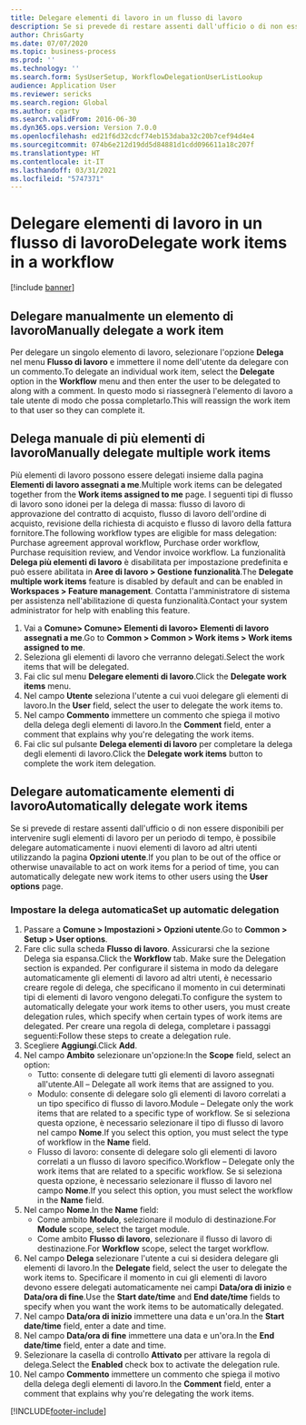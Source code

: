 ```yaml
---
title: Delegare elementi di lavoro in un flusso di lavoro
description: Se si prevede di restare assenti dall'ufficio o di non essere disponibili per intervenire su alcuni elementi di lavoro, è possibile delegare o riassegnare i propri elementi di lavoro ad altri utenti.
author: ChrisGarty
ms.date: 07/07/2020
ms.topic: business-process
ms.prod: ''
ms.technology: ''
ms.search.form: SysUserSetup, WorkflowDelegationUserListLookup
audience: Application User
ms.reviewer: sericks
ms.search.region: Global
ms.author: cgarty
ms.search.validFrom: 2016-06-30
ms.dyn365.ops.version: Version 7.0.0
ms.openlocfilehash: ed21f6d32cdcf74eb153daba32c20b7cef94d4e4
ms.sourcegitcommit: 074b6e212d19dd5d84881d1cdd096611a18c207f
ms.translationtype: HT
ms.contentlocale: it-IT
ms.lasthandoff: 03/31/2021
ms.locfileid: "5747371"
---
```

# <a name="delegate-work-items-in-a-workflow"></a><span data-ttu-id="4637a-103">Delegare elementi di lavoro in un flusso di lavoro</span><span class="sxs-lookup"><span data-stu-id="4637a-103">Delegate work items in a workflow</span></span>

[!include [banner](../../includes/banner.md)]

## <a name="manually-delegate-a-work-item"></a><span data-ttu-id="4637a-104">Delegare manualmente un elemento di lavoro</span><span class="sxs-lookup"><span data-stu-id="4637a-104">Manually delegate a work item</span></span>

<span data-ttu-id="4637a-105">Per delegare un singolo elemento di lavoro, selezionare l'opzione **Delega** nel menu **Flusso di lavoro** e immettere il nome dell'utente da delegare con un commento.</span><span class="sxs-lookup"><span data-stu-id="4637a-105">To delegate an individual work item, select the **Delegate** option in the **Workflow** menu and then enter the user to be delegated to along with a comment.</span></span> <span data-ttu-id="4637a-106">In questo modo si riassegnerà l'elemento di lavoro a tale utente di modo che possa completarlo.</span><span class="sxs-lookup"><span data-stu-id="4637a-106">This will reassign the work item to that user so they can complete it.</span></span>

## <a name="manually-delegate-multiple-work-items"></a><span data-ttu-id="4637a-107">Delega manuale di più elementi di lavoro</span><span class="sxs-lookup"><span data-stu-id="4637a-107">Manually delegate multiple work items</span></span>

<span data-ttu-id="4637a-108">Più elementi di lavoro possono essere delegati insieme dalla pagina **Elementi di lavoro assegnati a me**.</span><span class="sxs-lookup"><span data-stu-id="4637a-108">Multiple work items can be delegated together from the **Work items assigned to me** page.</span></span> <span data-ttu-id="4637a-109">I seguenti tipi di flusso di lavoro sono idonei per la delega di massa: flusso di lavoro di approvazione del contratto di acquisto, flusso di lavoro dell'ordine di acquisto, revisione della richiesta di acquisto e flusso di lavoro della fattura fornitore.</span><span class="sxs-lookup"><span data-stu-id="4637a-109">The following workflow types are eligible for mass delegation: Purchase agreement approval workflow, Purchase order workflow, Purchase requisition review, and Vendor invoice workflow.</span></span> <span data-ttu-id="4637a-110">La funzionalità **Delega più elementi di lavoro** è disabilitata per impostazione predefinita e può essere abilitata in **Aree di lavoro > Gestione funzionalità**.</span><span class="sxs-lookup"><span data-stu-id="4637a-110">The **Delegate multiple work items** feature is disabled by default and can be enabled in **Workspaces > Feature management**.</span></span> <span data-ttu-id="4637a-111">Contatta l'amministratore di sistema per assistenza nell'abilitazione di questa funzionalità.</span><span class="sxs-lookup"><span data-stu-id="4637a-111">Contact your system administrator for help with enabling this feature.</span></span>
1.  <span data-ttu-id="4637a-112">Vai a **Comune> Comune> Elementi di lavoro> Elementi di lavoro assegnati a me**.</span><span class="sxs-lookup"><span data-stu-id="4637a-112">Go to **Common > Common > Work items > Work items assigned to me**.</span></span>
2.  <span data-ttu-id="4637a-113">Seleziona gli elementi di lavoro che verranno delegati.</span><span class="sxs-lookup"><span data-stu-id="4637a-113">Select the work items that will be delegated.</span></span>
3.  <span data-ttu-id="4637a-114">Fai clic sul menu **Delegare elementi di lavoro**.</span><span class="sxs-lookup"><span data-stu-id="4637a-114">Click the **Delegate work items** menu.</span></span>
4.  <span data-ttu-id="4637a-115">Nel campo **Utente** seleziona l'utente a cui vuoi delegare gli elementi di lavoro.</span><span class="sxs-lookup"><span data-stu-id="4637a-115">In the **User** field, select the user to delegate the work items to.</span></span>
5.  <span data-ttu-id="4637a-116">Nel campo **Commento** immettere un commento che spiega il motivo della delega degli elementi di lavoro.</span><span class="sxs-lookup"><span data-stu-id="4637a-116">In the **Comment** field, enter a comment that explains why you're delegating the work items.</span></span>
6.  <span data-ttu-id="4637a-117">Fai clic sul pulsante **Delega elementi di lavoro** per completare la delega degli elementi di lavoro.</span><span class="sxs-lookup"><span data-stu-id="4637a-117">Click the **Delegate work items** button to complete the work item delegation.</span></span>

## <a name="automatically-delegate-work-items"></a><span data-ttu-id="4637a-118">Delegare automaticamente elementi di lavoro</span><span class="sxs-lookup"><span data-stu-id="4637a-118">Automatically delegate work items</span></span>

<span data-ttu-id="4637a-119">Se si prevede di restare assenti dall'ufficio o di non essere disponibili per intervenire sugli elementi di lavoro per un periodo di tempo, è possibile delegare automaticamente i nuovi elementi di lavoro ad altri utenti utilizzando la pagina **Opzioni utente**.</span><span class="sxs-lookup"><span data-stu-id="4637a-119">If you plan to be out of the office or otherwise unavailable to act on work items for a period of time, you can automatically delegate new work items to other users using the **User options** page.</span></span>

### <a name="set-up-automatic-delegation"></a><span data-ttu-id="4637a-120">Impostare la delega automatica</span><span class="sxs-lookup"><span data-stu-id="4637a-120">Set up automatic delegation</span></span>
1. <span data-ttu-id="4637a-121">Passare a **Comune > Impostazioni > Opzioni utente**.</span><span class="sxs-lookup"><span data-stu-id="4637a-121">Go to **Common > Setup > User options**.</span></span>
2. <span data-ttu-id="4637a-122">Fare clic sulla scheda **Flusso di lavoro**. Assicurarsi che la sezione Delega sia espansa.</span><span class="sxs-lookup"><span data-stu-id="4637a-122">Click the **Workflow** tab. Make sure the Delegation section is expanded.</span></span> <span data-ttu-id="4637a-123">Per configurare il sistema in modo da delegare automaticamente gli elementi di lavoro ad altri utenti, è necessario creare regole di delega, che specificano il momento in cui determinati tipi di elementi di lavoro vengono delegati.</span><span class="sxs-lookup"><span data-stu-id="4637a-123">To configure the system to automatically delegate your work items to other users, you must create delegation rules, which specify when certain types of work items are delegated.</span></span> <span data-ttu-id="4637a-124">Per creare una regola di delega, completare i passaggi seguenti:</span><span class="sxs-lookup"><span data-stu-id="4637a-124">Follow these steps to create a delegation rule.</span></span>  
3. <span data-ttu-id="4637a-125">Scegliere **Aggiungi**.</span><span class="sxs-lookup"><span data-stu-id="4637a-125">Click **Add**.</span></span>
4. <span data-ttu-id="4637a-126">Nel campo **Ambito** selezionare un'opzione:</span><span class="sxs-lookup"><span data-stu-id="4637a-126">In the **Scope** field, select an option:</span></span>
    - <span data-ttu-id="4637a-127">Tutto: consente di delegare tutti gli elementi di lavoro assegnati all'utente.</span><span class="sxs-lookup"><span data-stu-id="4637a-127">All – Delegate all work items that are assigned to you.</span></span>
    - <span data-ttu-id="4637a-128">Modulo: consente di delegare solo gli elementi di lavoro correlati a un tipo specifico di flusso di lavoro.</span><span class="sxs-lookup"><span data-stu-id="4637a-128">Module – Delegate only the work items that are related to a specific type of workflow.</span></span> <span data-ttu-id="4637a-129">Se si seleziona questa opzione, è necessario selezionare il tipo di flusso di lavoro nel campo **Nome**.</span><span class="sxs-lookup"><span data-stu-id="4637a-129">If you select this option, you must select the type of workflow in the **Name** field.</span></span>
    - <span data-ttu-id="4637a-130">Flusso di lavoro: consente di delegare solo gli elementi di lavoro correlati a un flusso di lavoro specifico.</span><span class="sxs-lookup"><span data-stu-id="4637a-130">Workflow – Delegate only the work items that are related to a specific workflow.</span></span> <span data-ttu-id="4637a-131">Se si seleziona questa opzione, è necessario selezionare il flusso di lavoro nel campo **Nome**.</span><span class="sxs-lookup"><span data-stu-id="4637a-131">If you select this option, you must select the workflow in the **Name** field.</span></span>  
5. <span data-ttu-id="4637a-132">Nel campo **Nome**.</span><span class="sxs-lookup"><span data-stu-id="4637a-132">In the **Name** field:</span></span>
    - <span data-ttu-id="4637a-133">Come ambito **Modulo**, selezionare il modulo di destinazione.</span><span class="sxs-lookup"><span data-stu-id="4637a-133">For **Module** scope, select the target module.</span></span>
    - <span data-ttu-id="4637a-134">Come ambito **Flusso di lavoro**, selezionare il flusso di lavoro di destinazione.</span><span class="sxs-lookup"><span data-stu-id="4637a-134">For **Workflow** scope, select the target workflow.</span></span>
6. <span data-ttu-id="4637a-135">Nel campo **Delega** selezionare l'utente a cui si desidera delegare gli elementi di lavoro.</span><span class="sxs-lookup"><span data-stu-id="4637a-135">In the **Delegate** field, select the user to delegate the work items to.</span></span> <span data-ttu-id="4637a-136">Specificare il momento in cui gli elementi di lavoro devono essere delegati automaticamente nei campi **Data/ora di inizio** e **Data/ora di fine**.</span><span class="sxs-lookup"><span data-stu-id="4637a-136">Use the **Start date/time** and **End date/time** fields to specify when you want the work items to be automatically delegated.</span></span>  
7. <span data-ttu-id="4637a-137">Nel campo **Data/ora di inizio** immettere una data e un'ora.</span><span class="sxs-lookup"><span data-stu-id="4637a-137">In the **Start date/time** field, enter a date and time.</span></span>
8. <span data-ttu-id="4637a-138">Nel campo **Data/ora di fine** immettere una data e un'ora.</span><span class="sxs-lookup"><span data-stu-id="4637a-138">In the **End date/time** field, enter a date and time.</span></span>
9. <span data-ttu-id="4637a-139">Selezionare la casella di controllo **Attivato** per attivare la regola di delega.</span><span class="sxs-lookup"><span data-stu-id="4637a-139">Select the **Enabled** check box to activate the delegation rule.</span></span> 
10. <span data-ttu-id="4637a-140">Nel campo **Commento** immettere un commento che spiega il motivo della delega degli elementi di lavoro.</span><span class="sxs-lookup"><span data-stu-id="4637a-140">In the **Comment** field, enter a comment that explains why you're delegating the work items.</span></span>


[!INCLUDE[footer-include](../../../../includes/footer-banner.md)]